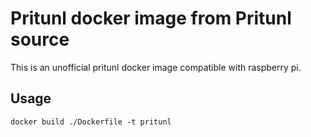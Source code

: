 # Pritunl docker image from Pritunl source
This is an unofficial pritunl docker image compatible with raspberry pi.
## Usage
```
docker build ./Dockerfile -t pritunl
```